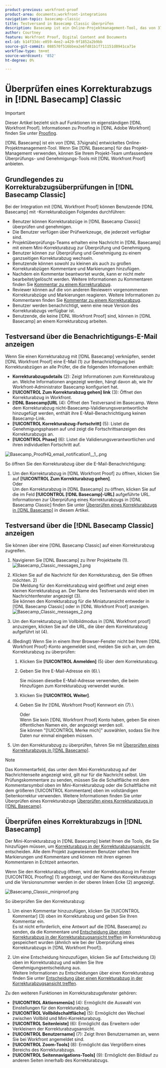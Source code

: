 ```yaml
---
product-previous: workfront-proof
product-area: documents;workfront-integrations
navigation-topic: basecamp-classic
title: Testversand in Basecamp Classic überprüfen
description: Basecamp ist ein Online-Projektmanagement-Tool, das von 37signals entwickelt wurde. Wenn Sie Basecamp für das Projektmanagement verwenden, können Sie Ihrem Projektteam umfangreichere Überprüfungs- und Validierungs-Tools anbieten, indem Sie [!DNL Workfront Proof].
author: Courtney
feature: Workfront Proof, Digital Content and Documents
exl-id: b14f33dc-e059-4ee2-a429-9f1852a2b9bb
source-git-commit: 088570f516bbea2e6fd81b1f711151d8941ca71e
workflow-type: tm+mt
source-wordcount: '852'
ht-degree: 0%

---
```


# Überprüfen eines Korrekturabzugs in [!DNL Basecamp] Classic

>[!IMPORTANT]
>
>Dieser Artikel bezieht sich auf Funktionen im eigenständigen [!DNL Workfront Proof]. Informationen zu Proofing in [!DNL Adobe Workfront] finden Sie unter [Proofing](../../../review-and-approve-work/proofing/proofing.md).

[!DNL Basecamp] ist ein von [!DNL 37signals] entwickeltes Online-Projektmanagement-Tool. Wenn Sie [!DNL Basecamp] für das Projekt-Management verwenden, können Sie Ihrem Projekt-Team umfassendere Überprüfungs- und Genehmigungs-Tools mit [!DNL Workfront Proof] anbieten.

## Grundlegendes zu Korrekturabzugsüberprüfungen in [!DNL Basecamp Classic]

Bei der Integration mit [!DNL Workfront Proof] können Benutzende [!DNL Basecamp] mit -Korrekturabzügen Folgendes durchführen:

* Benutzer können Korrekturabzüge in [!DNL Basecamp Classic] überprüfen und genehmigen.
* Die Benutzer verfügen über Prüfwerkzeuge, die jederzeit verfügbar sind.
* Projektüberprüfungs-Teams erhalten eine Nachricht in [!DNL Basecamp] mit einem Mini-Korrekturabzug zur Überprüfung und Genehmigung.
* Benutzer können zur Überprüfung und Genehmigung zu einem ganzseitigen Korrekturabzug wechseln.
* Benutzende können sowohl zu kleinen als auch zu großen Korrekturabzügen Kommentare und Markierungen hinzufügen.
* Nachdem ein Kommentar beantwortet wurde, kann er nicht mehr bearbeitet/gelöscht werden. Weitere Informationen zu Kommentaren finden Sie [Kommentar zu einem Korrekturabzug](../../../review-and-approve-work/proofing/reviewing-proofs-within-workfront/comment-on-a-proof/comment-on-proof.md).
* Reviewer können auf die von anderen Reviewern vorgenommenen Korrekturabzüge und Markierungen reagieren. Weitere Informationen zu Kommentaren finden Sie [Kommentar zu einem Korrekturabzug](../../../review-and-approve-work/proofing/reviewing-proofs-within-workfront/comment-on-a-proof/comment-on-proof.md).
* Benutzer werden benachrichtigt, wenn eine neue Version des Korrekturabzugs verfügbar ist.
* Benutzende, die keine [!DNL Workfront Proof] sind, können in [!DNL Basecamp] an einem Korrekturabzug arbeiten.

## Testversand über die Benachrichtigungs-E-Mail anzeigen

Wenn Sie einen Korrekturabzug mit [!DNL Basecamp] verknüpfen, sendet [!DNL Workfront Proof] eine E-Mail (1) zur Benachrichtigung bei Korrekturabzügen an alle Prüfer, die die folgenden Informationen enthält:

* **Korrekturabzugsdetails** (2): Zeigt Informationen zum Korrekturabzug an. Welche Informationen angezeigt werden, hängt davon ab, wie Ihr Workfront-Administrator Basecamp konfiguriert hat.
* **[!UICONTROL Zum Korrekturabzug gehen] link** (3): Öffnet den Korrekturabzug in Workfront.
* **[!DNL Basecamp]URL** (4): Öffnet den Testversand im Basecamp. Wenn dem Korrekturabzug nicht-Basecamp-Validierungsverantwortliche hinzugefügt werden, enthält ihre E-Mail-Benachrichtigung keinen Basecamp-Link.
* **[!UICONTROL Korrekturabzug-Fortschritt]** (5): Listet die Genehmigungsphasen auf und zeigt die Fortschrittsanzeigen des Korrekturabzugs an.
* **[!UICONTROL Phase]** (6): Listet die Validierungsverantwortlichen und ihren individuellen Fortschritt auf.

![Basecamp_ProofHQ_email_notification1__1_.png](assets/basecamp-proofhq-email-notification1--1--350x202.png)

So öffnen Sie den Korrekturabzug über die E-Mail-Benachrichtigung:

1. Um den Korrekturabzug in [!DNL Workfront Proof] zu öffnen, klicken Sie auf **[!UICONTROL Zum Korrekturabzug gehen]**.\
   Oder\
   Um den Korrekturabzug in [!DNL Basecamp] zu öffnen, klicken Sie auf die im Feld **[!UICONTROL [!DNL Basecamp]-URL]** aufgeführte URL.\
   Informationen zur Überprüfung eines Korrekturabzugs in [!DNL Basecamp Classic] finden Sie unter [Überprüfen eines Korrekturabzugs in [!DNL Basecamp]](#reviewing-a-proof-in-basecamp) in diesem Artikel.

## Testversand über die [!DNL Basecamp Classic] anzeigen

Sie können über eine [!DNL Basecamp Classic] auf einen Korrekturabzug zugreifen.

1. Navigieren Sie [!DNL Basecamp] zu Ihrer Projektseite (1).\
   ![Basecamp_Classic_messages_1.png](assets/basecamp-classic-messages-1-350x120.png)

1. Klicken Sie auf die Nachricht für den Korrekturabzug, den Sie öffnen möchten. 2)\
   Die Meldung für den Korrekturabzug wird geöffnet und zeigt einen kleinen Korrekturabzug an. Der Name des Testversands wird oben im Nachrichtenfenster angezeigt (3).\
   Sie können den Korrekturabzug für die Miniaturansicht entweder in [!DNL Basecamp Classic] oder in [!DNL Workfront Proof] anzeigen.\
   ![Basecamp_Classic_messages_2.png](assets/basecamp-classic-messages-2-350x501.png)

1. Um den Korrekturabzug im Vollbildmodus in [!DNL Workfront proof] anzuzeigen, klicken Sie auf die URL, die über dem Korrekturabzug aufgeführt ist (4).
1. (Bedingt) Wenn Sie in einem Ihrer Browser-Fenster nicht bei Ihrem [!DNL Workfront Proof]-Konto angemeldet sind, melden Sie sich an, um den Korrekturabzug zu überprüfen:

   1. Klicken Sie **[!UICONTROL Anmelden]** (5) über dem Korrekturabzug.
   1. Geben Sie Ihre E-Mail-Adresse ein (6).\

      Sie müssen dieselbe E-Mail-Adresse verwenden, die beim Hinzufügen zum Korrekturabzug verwendet wurde.
   1. Klicken Sie **[!UICONTROL Weiter]**.
   1. Geben Sie Ihr [!DNL Workfront Proof] Kennwort ein (7).\

      Oder\
      Wenn Sie kein [!DNL Workfront Proof] Konto haben, geben Sie einen öffentlichen Namen ein, der angezeigt werden soll.\
      Sie können &quot;[!UICONTROL Merke mich]&quot; auswählen, sodass Sie Ihre Daten nur einmal eingeben müssen.

1. Um den Korrekturabzug zu überprüfen, fahren Sie mit [Überprüfen eines Korrekturabzugs in  [!DNL Basecamp]](#reviewing-a-proof-in-basecamp).

>[!NOTE]
>
> Das Kommentarfeld, das unter dem Mini-Korrekturabzug auf der Nachrichtenseite angezeigt wird, gilt nur für die Nachricht selbst. Um Prüfungskommentare zu senden, müssen Sie die Schaltfläche mit dem Kommentarsymbol oben im Mini-Korrekturabzug oder die Schaltfläche mit dem größeren [!UICONTROL Kommentare] oben im vollständigen Seitenkorrektur verwenden. Weitere Informationen finden Sie unter Überprüfen eines Korrekturabzugs [Überprüfen eines Korrekturabzugs in  [!DNL Basecamp]](#reviewing-a-proof-in-basecamp).

## Überprüfen eines Korrekturabzugs in [!DNL Basecamp]

Der Mini-Korrekturabzug in [!DNL Basecamp] bietet Ihnen die Tools, die Sie hinzufügen müssen, um [&#x200B; Korrekturabzug in der Korrekturabzugsansicht &#x200B;](../../../review-and-approve-work/proofing/reviewing-proofs-within-workfront/make-a-decision-on-a-proof/make-decisions-on-proof.md) entscheiden. Alle dem Projekt zugewiesenen Benutzer sehen Ihre Markierungen und Kommentare und können mit ihren eigenen Kommentaren in Echtzeit antworten.

Wenn Sie den Korrekturabzug öffnen, wird der Korrekturabzug im Fenster [!UICONTROL Proofing] (1) angezeigt, und der Name des Korrekturabzugs und die Versionsnummer werden in der oberen linken Ecke (2) angezeigt.

![Basecamp_Classic_miniproof.png](assets/basecamp-classic-miniproof-350x350.png)

So überprüfen Sie den Korrekturabzug:

1. Um einen Kommentar hinzuzufügen, klicken Sie [!UICONTROL Kommentar] (3) oben im Korrekturabzug und geben Sie Ihren Kommentar ein.\
   Es ist nicht erforderlich, eine Antwort auf die [!DNL Basecamp] zu senden, da die Kommentare und [Entscheidung über einen Korrekturabzug in der Korrekturabzugsansicht treffen](../../../review-and-approve-work/proofing/reviewing-proofs-within-workfront/make-a-decision-on-a-proof/make-decisions-on-proof.md) im Korrekturabzug gespeichert wurden (ähnlich wie bei der Überprüfung eines Korrekturabzugs in [!DNL Workfront Proof]).

1. Um eine Entscheidung hinzuzufügen, klicken Sie auf Entscheidung (3) oben im Korrekturabzug und wählen Sie Ihre Genehmigungsentscheidung aus.\
   Weitere Informationen zu Entscheidungen über einen Korrekturabzug finden Sie unter [Entscheidung über einen Korrekturabzug in der Korrekturabzugsansicht treffen](../../../review-and-approve-work/proofing/reviewing-proofs-within-workfront/make-a-decision-on-a-proof/make-decisions-on-proof.md#making-a-decision-on-a-proof).

Zu den weiteren Funktionen im Korrekturabzugsfenster gehören:

* **[!UICONTROL Aktionsmenüs]** (4): Ermöglicht die Auswahl von Einstellungen für den Korrekturabzug.
* **[!UICONTROL Vollbildschaltfläche]** (5): Ermöglicht den Wechsel zwischen Vollbild und Mini-Korrekturabzug.
* **[!UICONTROL Seitenleiste]** (6): Ermöglicht das Erweitern oder Verkleinern der Korrekturabzugsansicht.
* **[!UICONTROL Benutzername]** (7): Zeigt Ihren Benutzernamen an, wenn Sie bei Workfront angemeldet sind.
* **[!UICONTROL Zoom-Tools]** (8): Ermöglicht das Vergrößern eines Bereichs des Korrekturabzugs.
* **[!UICONTROL Seitennavigations-Tools]** (9): Ermöglicht den Bildlauf zu anderen Seiten innerhalb des Korrekturabzugs.

<!--For more information on reviewing proofs, see [Legacy proofing viewer Overview](../../../workfront-proof/wp-work-proofsfiles/review-proofs-lpv/legacy-proofing-viewer.md).-->
